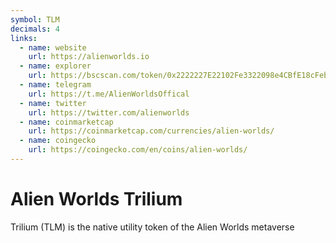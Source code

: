 ```yaml
---
symbol: TLM
decimals: 4
links:
  - name: website
    url: https://alienworlds.io
  - name: explorer
    url: https://bscscan.com/token/0x2222227E22102Fe3322098e4CBfE18cFebD57c95
  - name: telegram
    url: https://t.me/AlienWorldsOffical
  - name: twitter
    url: https://twitter.com/alienworlds
  - name: coinmarketcap
    url: https://coinmarketcap.com/currencies/alien-worlds/
  - name: coingecko
    url: https://coingecko.com/en/coins/alien-worlds/
---
```


# Alien Worlds Trilium

Trilium (TLM) is the native utility token of the Alien Worlds metaverse
